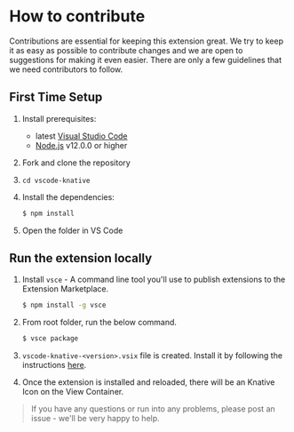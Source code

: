 # How to contribute

Contributions are essential for keeping this extension great.
We try to keep it as easy as possible to contribute changes and we are
open to suggestions for making it even easier.
There are only a few guidelines that we need contributors to follow.

## First Time Setup
1. Install prerequisites:
   * latest [Visual Studio Code](https://code.visualstudio.com/)
   * [Node.js](https://nodejs.org/) v12.0.0 or higher
2. Fork and clone the repository
3. `cd vscode-knative`
4. Install the dependencies:

	```bash
	$ npm install
	```
5. Open the folder in VS Code

## Run the extension locally

1. Install `vsce` - A command line tool you'll use to publish extensions to the Extension Marketplace.
    ```bash
    $ npm install -g vsce
    ```
2. From root folder, run the below command.
    ```bash
    $ vsce package
    ```
3. `vscode-knative-<version>.vsix` file is created. Install it by following the instructions [here](https://code.visualstudio.com/docs/editor/extension-gallery#_install-from-a-vsix).


4. Once the extension is installed and reloaded, there will be an Knative Icon on the View Container. 

> If you have any questions or run into any problems, please post an issue - we'll be very happy to help.
